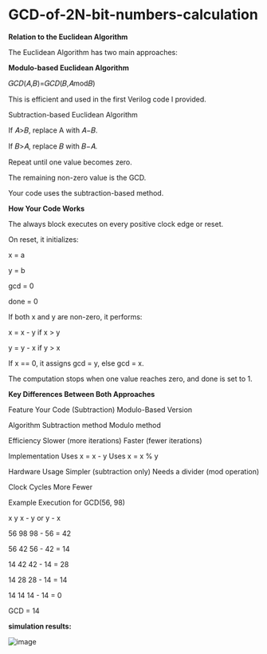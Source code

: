 # GCD-of-2N-bit-numbers-calculation

**Relation to the Euclidean Algorithm**

The Euclidean Algorithm has two main approaches:

**Modulo-based Euclidean Algorithm**

𝐺𝐶𝐷(𝐴,𝐵)=𝐺𝐶𝐷(𝐵,𝐴mod𝐵)

This is efficient and used in the first Verilog code I provided.

Subtraction-based Euclidean Algorithm

If 𝐴>𝐵, replace A with 𝐴−𝐵.

If 𝐵>𝐴, replace 𝐵 with 𝐵−𝐴.

Repeat until one value becomes zero.

The remaining non-zero value is the GCD.

Your code uses the subtraction-based method.

**How Your Code Works**

The always block executes on every positive clock edge or reset.

On reset, it initializes:

x = a

y = b

gcd = 0

done = 0

If both x and y are non-zero, it performs:

x = x - y if x > y

y = y - x if y > x

If x == 0, it assigns gcd = y, else gcd = x.

The computation stops when one value reaches zero, and done is set to 1.

**Key Differences Between Both Approaches**

Feature	Your Code (Subtraction)	Modulo-Based Version

Algorithm	Subtraction method	Modulo method

Efficiency	Slower (more iterations)	Faster (fewer iterations)

Implementation	Uses x = x - y	Uses x = x % y

Hardware Usage	Simpler (subtraction only)	Needs a divider (mod operation)

Clock Cycles	More	Fewer

Example Execution for GCD(56, 98)

x	   y	x - y or y - x

56	98	98 - 56 = 42

56	42	56 - 42 = 14

14	42	42 - 14 = 28

14	28	28 - 14 = 14

14	14	14 - 14 = 0

GCD = 14	

**simulation results:**

![image](https://github.com/user-attachments/assets/f7489ea2-6e7c-403b-ba35-edfe7d85a9b1)

